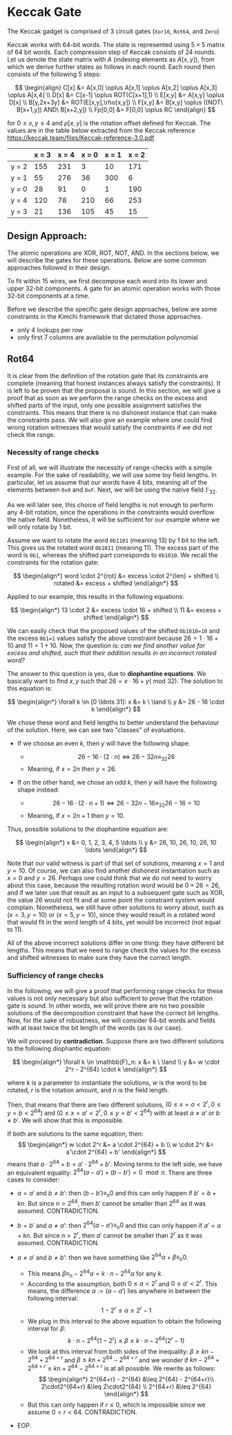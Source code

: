 # Keccak Gate

The Keccak gadget is comprised of 3 circuit gates (`Xor16`, `Rot64`, and `Zero`)

Keccak works with 64-bit words. The state is represented using $5\times 5$ matrix
of 64 bit words. Each compression step of Keccak consists of 24 rounds. Let us
denote the state matrix with $A$ (indexing elements as $A[x,y]$), from which we derive
further states as follows in each round. Each round then consists of the following 5 steps:

$$
\begin{align}
C[x] &= A[x,0] \oplus A[x,1] \oplus A[x,2] \oplus A[x,3] \oplus A[x,4] \\
D[x] &= C[x-1] \oplus ROT(C[x+1],1) \\
E[x,y] &= A[x,y]  \oplus D[x] \\
B[y,2x+3y] &= ROT(E[x,y],\rho[x,y]) \\
F[x,y] &= B[x,y] \oplus ((NOT\ B[x+1,y]) AND\ B[x+2,y]) \\
Fp[0,0] &= F[0,0] \oplus RC
\end{align}
$$

for $0\leq x, y \leq 4$ and $\rho[x,y]$ is the rotation offset defined for Keccak.
The values are in the table below extracted from the Keccak reference
<https://keccak.team/files/Keccak-reference-3.0.pdf>

|       | x = 3 | x = 4 | x = 0 | x = 1 | x = 2 |
| ----- | ----- | ----- | ----- | ----- | ----- |
| y = 2 | 155   | 231   | 3     | 10    | 171   |
| y = 1 | 55    | 276   | 36    | 300   | 6     |
| y = 0 | 28    | 91    | 0     | 1     | 190   |
| y = 4 | 120   | 78    | 210   | 66    | 253   |
| y = 3 | 21    | 136   | 105   | 45    | 15    |

## Design Approach:

The atomic operations are XOR, ROT, NOT, AND. In the sections below, we will describe
the gates for these operations. Below are some common approaches followed in their design.

To fit within 15 wires, we first decompose each word into its lower and upper 32-bit
components. A gate for an atomic operation works with those 32-bit components at a time.

Before we describe the specific gate design approaches, below are some constraints in the
Kimchi framework that dictated those approaches.
* only 4 lookups per row
* only first 7 columns are available to the permutation polynomial

## Rot64

It is clear from the definition of the rotation gate that its constraints are complete
(meaning that honest instances always satisfy the constraints). It is left to be proven
that the proposal is sound. In this section, we will give a proof that as soon as we
perform the range checks on the excess and shifted parts of the input, only one possible
assignment satisfies the constraints. This means that there is no dishonest instance that
can make the constraints pass. We will also give an example where one could find wrong
rotation witnesses that would satisfy the constraints if we did not check the range.

### Necessity of range checks

First of all, we will illustrate the necessity of range-checks with a simple example.
For the sake of readability, we will use some toy field lengths. In particular, let us
assume that our words have 4 bits, meaning all of the elements between `0x0` and `0xF`.
Next, we will be using the native field $\mathbb{F}_{32}$.

As we will later see, this choice of field lengths is not enough to perform any 4-bit
rotation, since the operations in the constraints would overflow the native field.
Nonetheless, it will be sufficient for our example where we will only rotate by 1 bit.

Assume we want to rotate the word `0b1101` (meaning 13) by 1 bit to the left. This gives
us the rotated word `0b1011` (meaning 11). The excess part of the word is `0b1`, whereas
the shifted part corresponds to `0b1010`. We recall the constraints for the rotation gate:

$$
\begin{align*}
word \cdot 2^{rot} &= excess \cdot 2^{len} + shifted \\
rotated &= excess + shifted
\end{align*}
$$

Applied to our example, this results in the following equations:

$$
\begin{align*}
13 \cdot 2 &= excess \cdot 16 + shifted \\
11 &= excess + shifted
\end{align*}
$$

We can easily check that the proposed values of the shifted `0b1010=10` and the excess
`0b1=1` values satisfy the above constraint because $26 = 1 \cdot 16 + 10$ and $11 = 1 + 10$.
Now, the question is: _can we find another value for excess and shifted, such that their addition results in an incorrect rotated word?_

The answer to this question is yes, due to __diophantine equations__. We basically want to find $x,y$ such that $26 = x \cdot 16 + y (\text{ mod } 32)$. The solution to this equation is:

$$
\begin{align*}
\forall k \in [0 \ldots 31]: x &= k \ \land \\
y &= 26 - 16 \cdot k
\end{align*}
$$

We chose these word and field lengths to better understand the behaviour of the solution. Here, we can see two "classes" of evaluations.

- If we choose an even $k$, then $y$ will have the following shape:
  - $$26 - 16 \cdot (2 \cdot n) \iff 26 - 32n \equiv_{32} 26 $$
  - Meaning, if $x = 2n$ then $y = 26$.

- If on the other hand, we chose an odd $k$, then $y$ will have the following shape instead:
  - $$26 - 16 \cdot (2 \cdot n + 1) \iff 26 - 32n - 16 \equiv_{32} 26 - 16 = 10$$
  - Meaning, if $x = 2n+1$ then $y = 10$.

Thus, possible solutions to the diophantine equation are:

$$
\begin{align*}
x &= 0, 1, 2, 3, 4, 5 \ldots \\
y &= 26, 10, 26, 10, 26, 10 \ldots
\end{align*}
$$

Note that our valid witness is part of that set of solutions, meaning $x=1$ and $y=10$. Of course, we can also find another dishonest instantiation such as $x=0$ and $y=26$. Perhaps one could think that we do not need to worry about this case, because the resulting rotation word would be $0+26=26$, and if we later use that result as an input to a subsequent gate such as XOR, the value $26$ would not fit and at some point the constraint system would complain. Nonetheless, we still have other solutions to worry about, such as $(x=3, y=10)$ or $(x=5, y=10)$, since they would result in a rotated word that would fit in the word length of 4 bits, yet would be incorrect (not equal to $11$).

All of the above incorrect solutions differ in one thing: they have different bit lengths. This means that we need to range check the values for the excess and shifted witnesses to make sure they have the correct length.

### Sufficiency of range checks

In the following, we will give a proof that performing range checks for these values is not only necessary but also sufficient to prove that the rotation gate is sound. In other words, we will prove there are no two possible solutions of the decomposition constraint that have the correct bit lengths. Now, for the sake of robustness, we will consider 64-bit words and fields with at least twice the bit length of the words (as is our case).

We will proceed by __contradiction__. Suppose there are two different solutions to the following diophantic equation:

$$
\begin{align*}
\forall k \in \mathbb{F}_n: x &= k \ \land \\
y &= w \cdot 2^r - 2^{64} \cdot k
\end{align*}
$$

where $k$ is a parameter to instantiate the solutions, $w$ is the word to be rotated, $r$ is the rotation amount, and $n$ is the field length.

Then, that means that there are two different solutions, $(0\leq x=a<2^r, 0\leq y=b<2^{64})$ and $(0\leq x=a'<2^r, 0\leq y=b'<2^{64})$ with at least $a \neq a'$ or $b \neq b'$. We will show that this is impossible.

If both are solutions to the same equation, then:
$$
\begin{align*}
w \cdot 2^r &= a \cdot 2^{64} + b \\
w \cdot 2^r &= a'\cdot 2^{64} + b'
\end{align*}
$$
means that $a \cdot 2^{64} + b = a'\cdot 2^{64} + b'$. Moving terms to the left side, we have an equivalent equality: $2^{64}(a-a') + (b-b')=0 \mod{n}$. There are three cases to consider:

- $a = a'$ and $b \neq b'$: then $(b - b') \equiv_n 0$ and this can only happen if $b' = b + kn$. But since $n > 2^{64}$, then $b'$ cannot be smaller than $2^{64}$ as it was assumed. CONTRADICTION.

- $b = b'$ and $a \neq a'$: then $2^{64}(a - a') \equiv_n 0$ and this can only happen if $a' = a + kn$. But since $n > 2^r$, then $a'$ cannot be smaller than $2^r$ as it was assumed. CONTRADICTION.

- $a\neq a'$ and $b \neq b'$: then we have something like $2^{64} \alpha + \beta \equiv_n 0$.
  - This means $\beta \equiv_n -2^{64} \alpha = k \cdot n - 2^{64} \alpha$ for any $k$.
  - According to the assumption, both $0\leq a<2^r$ and $0\leq a'<2^r$. This means, the difference $\alpha:=(a - a')$ lies anywhere in between the following interval:
    $$1 - 2^r \leq \alpha \leq 2^r - 1$$
  - We plug in this interval to the above equation to obtain the following interval for $\beta$:
    $$k\cdot n - 2^{64}(1-2^r)\leq \beta \leq k\cdot n - 2^{64}(2^r - 1) $$
  - We look at this interval from both sides of the inequality: $\beta \geq kn - 2^{64} + 2^{64+r}$ and $\beta \leq kn + 2^{64} - 2^{64+r}$ and we wonder if $kn - 2^{64} + 2^{64+r} \leq kn + 2^{64} - 2^{64+r}$ is at all possible. We rewrite as follows:
    $$
    \begin{align*}
     2^{64+r} - 2^{64} &\leq 2^{64} - 2^{64+r}\\
     2\cdot2^{64+r} &\leq 2\cdot2^{64} \\
     2^{64+r} &\leq 2^{64}
     \end{align*}
     $$
  - But this can only happen if $r\leq 0$, which is impossible since we assume $0 < r < 64$. CONTRADICTION.
- EOP.

